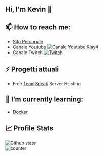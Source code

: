 ## Hi, I'm Kevin 👋

<!--
**Klay4/Klay4** is a ✨ _special_ ✨ repository because its `README.md` (this file) appears on your GitHub profile.

Here are some ideas to get you started:

- 🔭 I’m currently working on ...
- 🌱 I’m currently learning ...
- 👯 I’m looking to collaborate on ...
- 🤔 I’m looking for help with ...
- 💬 Ask me about ...
- 📫 How to reach me: ...
- 😄 Pronouns: ...
- ⚡ Fun fact: ...
-->


## 📫 How to reach me:
  - [Sito Personale](https://klay4.xyz)
  - Canale Youtube [![Canale Youtube Klay4](https://img.shields.io/badge/YouTube-FF0000?style=for-the-badge&logo=youtube&logoColor=white)](https://www.youtube.com/c/Klay4)
  - Canale Twitch [![Twitch](https://img.shields.io/badge/Twitch-9146FF?style=for-the-badge&logo=twitch&logoColor=white)](https://www.twitch.tv/klay4_)
  
 
  
## ⚡ Progetti attuali
  - Free [TeamSpeak](https://teamspeak.com) Server Hosting
  
## 🌱 I’m currently learning:
  - [Docker](https://www.docker.com/get-started)

## 📈 Profile Stats
![Github stats](https://github-readme-stats.vercel.app/api?username=Klay4)  
![counter](https://enbscto7kr4fuh1.m.pipedream.net)
